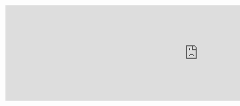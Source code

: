 <iframe src="https://1drv.ms/u/c/5789757131c7dafa/IQT62scxcXWJIIBX0QcEAAAAAap4qgebw6U_VOsRu7fT2HA" width="1200" height="300" frameborder="0" scrolling="no"></iframe>